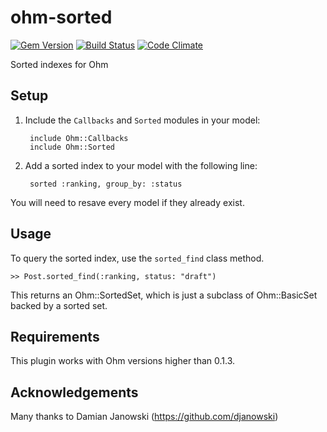 ohm-sorted
==========

[![Gem Version](https://badge.fury.io/rb/ohm-sorted.png)](http://badge.fury.io/rb/ohm-sorted)
[![Build Status](https://travis-ci.org/educabilia/ohm-sorted.png?branch=master)](https://travis-ci.org/educabilia/ohm-sorted)
[![Code Climate](https://codeclimate.com/github/educabilia/ohm-sorted.png)](https://codeclimate.com/github/educabilia/ohm-sorted)

Sorted indexes for Ohm


Setup
-----

1. Include the `Callbacks` and `Sorted` modules in your model:

		include Ohm::Callbacks 
		include Ohm::Sorted

2. Add a sorted index to your model with the following line:

		sorted :ranking, group_by: :status

You will need to resave every model if they already exist.

Usage
-----

To query the sorted index, use the `sorted_find` class method.

    >> Post.sorted_find(:ranking, status: "draft")


This returns an Ohm::SortedSet, which is just a subclass of Ohm::BasicSet
backed by a sorted set.


Requirements
------------

This plugin works with Ohm versions higher than 0.1.3.


Acknowledgements
----------------

Many thanks to Damian Janowski (https://github.com/djanowski)

